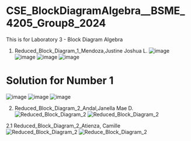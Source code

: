 # CSE_BlockDiagramAlgebra__BSME_4205_Group8_2024
This is for Laboratory 3 - Block Diagram Algebra
1. Reduced_Block_Diagram_1_Mendoza,Justine Joshua L.
![image](https://github.com/JJME4205/CSE_BlockDiagramAlgebra__BSME_4205_Group8_2024/assets/159037171/4390da8f-ad40-4a3b-987b-95e2f842dfdb)
![image](https://github.com/JJME4205/CSE_BlockDiagramAlgebra__BSME_4205_Group8_2024/assets/159037171/56c6a8ad-8ca6-4822-a7f4-f320463d1c80)
![image](https://github.com/JJME4205/CSE_BlockDiagramAlgebra__BSME_4205_Group8_2024/assets/159037171/6626ded1-2c2b-4692-a012-87e97f19827e)
![image](https://github.com/JJME4205/CSE_BlockDiagramAlgebra__BSME_4205_Group8_2024/assets/159037171/6d2e92b0-9f32-4202-9699-67b72a3a2105)

# Solution for Number 1
![image](https://github.com/JJME4205/CSE_BlockDiagramAlgebra__BSME_4205_Group8_2024/assets/159037171/4e12636b-a47d-4db0-83c0-6a1ce54c736e)
![image](https://github.com/JJME4205/CSE_BlockDiagramAlgebra__BSME_4205_Group8_2024/assets/159037171/5ce08b4d-697f-4dc5-8817-17b018670a29)
![image](https://github.com/JJME4205/CSE_BlockDiagramAlgebra__BSME_4205_Group8_2024/assets/159037171/11e6b222-1b50-4e3b-ae3a-f48a5c521412)

2. Reduced_Block_Diagram_2_Andal,Janella Mae D.
![Reduced_Block_Diagram_2](https://github.com/JJME4205/CSE_BlockDiagramAlgebra__BSME_4205_Group8_2024/assets/159086810/bd26a1ac-e74f-45da-8331-1cc984f293ff)
![Reduced_Block_Diagram_2](https://github.com/JJME4205/CSE_BlockDiagramAlgebra__BSME_4205_Group8_2024/assets/159086810/58b7d8eb-383b-4d1b-9ecf-d3fad4f47e81)

2.1 Reduced_Block_Diagram_2_Atienza, Camille
![Reduced_Block_Diagram_2](https://github.com/JJME4205/CSE_BlockDiagramAlgebra__BSME_4205_Group8_2024/assets/159040752/0a2f67ab-22b4-411e-9616-b46cfcc589c1)
![Reduce_Block_Diagram_2](https://github.com/JJME4205/CSE_BlockDiagramAlgebra__BSME_4205_Group8_2024/assets/159040752/fd912dd2-2ef7-4f8c-bb9d-ba5faf2886e7)
